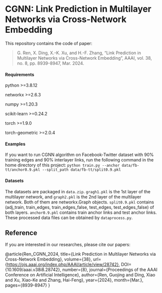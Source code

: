 # CGNN: Link Prediction in Multilayer Networks via Cross-Network Embedding
This repository contains the code of paper:  
 >G. Ren, X. Ding, X.-K. Xu, and H.-F. Zhang, “Link Prediction in Multilayer Networks via Cross-Network Embedding”, AAAI, vol. 38, no. 8, pp. 8939-8947, Mar. 2024.

#### Requirements
python                    >=3.8.12

networkx                  >=2.6.3

numpy                     >=1.20.3

scikit-learn              >=0.24.2

torch                     >=1.9.0

torch-geometric           >=2.0.4

#### Examples
If you want to run CGNN algorithm on Facebook-Twitter dataset with 90% training edges and 90% interlayer links, run the following command in the home directory of this project:
`python train.py --anchor data/fb-tt/anchor0.9.pkl --split_path data/fb-tt/split0.9.pkl`

#### Datasets
The datasets are packaged in `data.zip`. `gragh1.pkl` is the 1st layer of the multilayer network, and `graph2.pkl` is the 2nd layer of the multilayer network. Both of them are networkx.Graph objects. `split0.9.pkl` contains (adj_train, train_edges, train_edges_false, test_edges, test_edges_false) of both layers. `anchor0.9.pkl` contains train anchor links and test anchor links. These processed data files can be obtained by `dataprocess.py`.

## Reference  
If you are interested in our researches, please cite our papers:  

@article{Ren_CGNN_2024, 
title={Link Prediction in Multilayer Networks via Cross-Network Embedding}, 
volume={38}, 
url={https://ojs.aaai.org/index.php/AAAI/article/view/28742}, 
DOI={10.1609/aaai.v38i8.28742}, 
number={8}, 
journal={Proceedings of the AAAI Conference on Artificial Intelligence}, 
author={Ren, Guojing and Ding, Xiao and Xu, Xiao-Ke and Zhang, Hai-Feng}, 
year={2024}, 
month={Mar.}, 
pages={8939-8947} }
